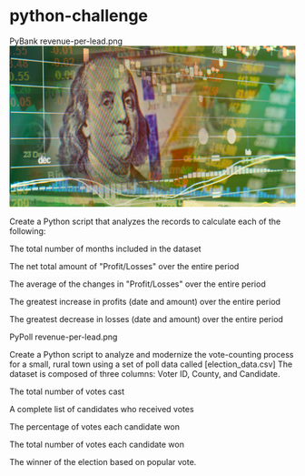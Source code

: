 # python-challenge
PyBank
revenue-per-lead.png
![](images/revenue-per-lead.png)

Create a Python script that analyzes the records to calculate each of the following:

The total number of months included in the dataset

The net total amount of "Profit/Losses" over the entire period

The average of the changes in "Profit/Losses" over the entire period

The greatest increase in profits (date and amount) over the entire period

The greatest decrease in losses (date and amount) over the entire period


PyPoll
revenue-per-lead.png

Create a Python script to analyze and modernize the vote-counting process for a small, rural town using a set of poll data called [election_data.csv] The dataset is composed of three columns: Voter ID, County, and Candidate. 

The total number of votes cast

A complete list of candidates who received votes

The percentage of votes each candidate won

The total number of votes each candidate won

The winner of the election based on popular vote.
